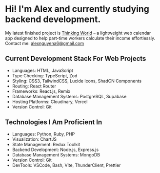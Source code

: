 # Hi! I'm Alex and currently studying backend development.

My latest finished project is [Thinking World](https://github.com/vempr/thinking-world) – a lightweight web calendar app designed to help part-time workers calculate their income effortlessly. Contact me: alexnguyena6@gmail.com

## Current Development Stack For Web Projects

- Languages: HTML, JavaScript
- Type Checking: TypeScript, Zod
- Styling: CSS3, TailwindCSS, Lucide Icons, ShadCN Components
- Routing: React Router
- Frameworks: React.js, Remix
- Database Management Systems: PostgreSQL, Supabase
- Hosting Platforms: Cloudinary, Vercel
- Version Control: Git

## Technologies I Am Proficient In

- Languages: Python, Ruby, PHP
- Visualization: ChartJS
- State Management: Redux Toolkit
- Backend Development: Node.js, Express.js
- Database Management Systems: MongoDB
- Version Control: Git
- DevTools: VSCode, Bash, Vite, ThunderClient, Prettier
